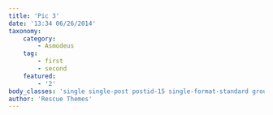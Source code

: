 ```yaml
---
title: 'Pic 3'
date: '13:34 06/26/2014'
taxonomy:
    category:
        - Asmodeus
    tag:
        - first
        - second
    featured:
        - '2'
body_classes: 'single single-post postid-15 single-format-standard group-blog'
author: 'Rescue Themes'
---
```



